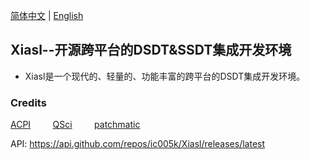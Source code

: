 [简体中文](https://github.com/ic005k/QtiASL/blob/master/README-cn.md) | [English](https://github.com/ic005k/QtiASL/blob/master/README.md)
## Xiasl--开源跨平台的DSDT&SSDT集成开发环境

* Xiasl是一个现代的、轻量的、功能丰富的跨平台的DSDT集成开发环境。


### Credits

[ACPI](https://acpica.org/source) &nbsp; &nbsp; &nbsp; &nbsp;
[QSci](https://riverbankcomputing.com/software/qscintilla/download) &nbsp; &nbsp; &nbsp; &nbsp;
[patchmatic](https://github.com/RehabMan/OS-X-MaciASL-patchmatic) &nbsp; &nbsp; &nbsp; &nbsp;

API: https://api.github.com/repos/ic005k/Xiasl/releases/latest
